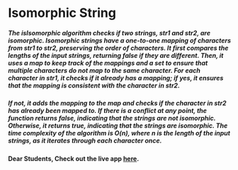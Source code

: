 # Isomorphic String

##### The isIsomorphic algorithm checks if two strings, str1 and str2, are isomorphic. Isomorphic strings have a one-to-one mapping of characters from str1 to str2, preserving the order of characters. It first compares the lengths of the input strings, returning false if they are different. Then, it uses a map to keep track of the mappings and a set to ensure that multiple characters do not map to the same character. For each character in str1, it checks if it already has a mapping; if yes, it ensures that the mapping is consistent with the character in str2.

##### If not, it adds the mapping to the map and checks if the character in str2 has already been mapped to. If there is a conflict at any point, the function returns false, indicating that the strings are not isomorphic. Otherwise, it returns true, indicating that the strings are isomorphic. The time complexity of the algorithm is O(n), where n is the length of the input strings, as it iterates through each character once.

#### Dear Students, Check out the live app [here](https://kdeepika-brs.github.io/isomorphic-string/).


